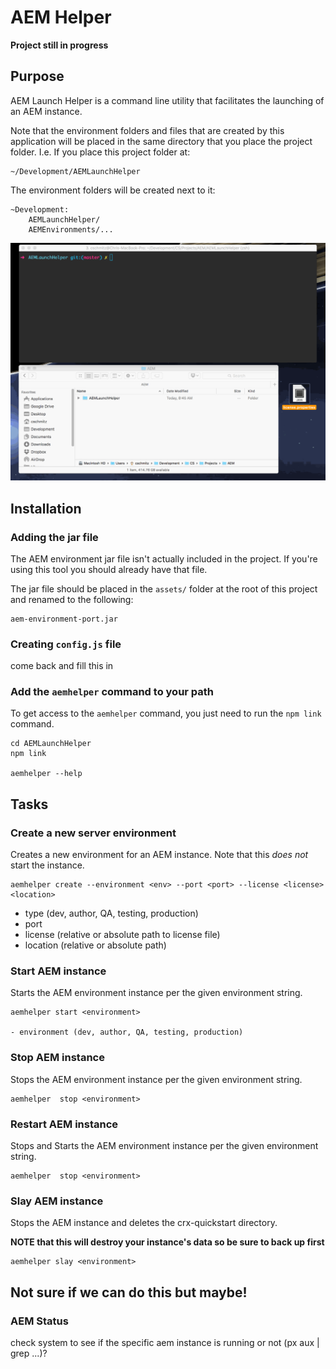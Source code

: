 # AEM Helper

**Project still in progress**

## Purpose

AEM Launch Helper is a command line utility that facilitates the launching of an AEM instance.

Note that the environment folders and files that are created by this application will be placed in the same directory that you place the project folder. I.e. If you place this project folder at:

    ~/Development/AEMLaunchHelper

The environment folders will be created next to it:

    ~Development:
        AEMLaunchHelper/
        AEMEnvironments/...

![launch helper demo](readmeAttachments/aemhelperDemo.gif)


## Installation

### Adding the jar file

The AEM environment jar file isn't actually included in the project. If you're using this tool you should already have that file.

The jar file should be placed in the `assets/` folder at the root of this project and renamed to the following:

    aem-environment-port.jar

### Creating `config.js` file

come back and fill this in

### Add the `aemhelper` command to your path

To get access to the `aemhelper` command, you just need to run the `npm link` command.

    cd AEMLaunchHelper
    npm link
    
    aemhelper --help

## Tasks

### Create a new server environment

Creates a new environment for an AEM instance. Note that this _does not_ start the instance.

    aemhelper create --environment <env> --port <port> --license <license> <location>

- type (dev, author, QA, testing, production)
- port
- license (relative or absolute path to license file)
- location (relative or absolute path)

### Start AEM instance

Starts the AEM environment instance per the given environment string.

    aemhelper start <environment>

    - environment (dev, author, QA, testing, production)

### Stop AEM instance

Stops the AEM environment instance per the given environment string.

    aemhelper  stop <environment>

### Restart AEM instance

Stops and Starts the AEM environment instance per the given environment string.

    aemhelper  stop <environment>


### Slay AEM instance

Stops the AEM instance and deletes the crx-quickstart directory.

**NOTE that this will destroy your instance's data so be sure to back up first**

    aemhelper slay <environment>


## Not sure if we can do this but maybe!

### AEM Status

check system to see if the specific aem instance is running or not (px aux | grep ...)?